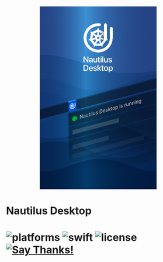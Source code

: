<p align="center">
  <img src="https://github.com/yeahdongcn/yeahdongcn.github.io/raw/master/images/app-1x.png">
</p>

# Nautilus Desktop

![platforms](https://img.shields.io/badge/platforms-macOS-999999.svg?style=for-the-badge&logo=apple) ![swift](https://img.shields.io/badge/Swift-5-FA7343.svg?style=for-the-badge&logo=swift) ![license](https://img.shields.io/badge/license-MIT-blue.svg?style=for-the-badge) [![Say Thanks!](https://img.shields.io/badge/Say%20Thanks-!-1EAEDB.svg?style=for-the-badge)](https://saythanks.io/to/yeahdongcn%40gmail.com) 
=================

